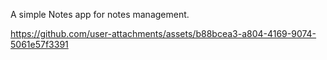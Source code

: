A simple Notes app for notes management.



https://github.com/user-attachments/assets/b88bcea3-a804-4169-9074-5061e57f3391


